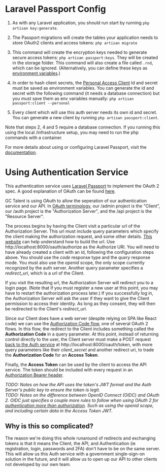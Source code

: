 # Laravel Passport Config

1. As with any Laravel application, you should run start by running `php artisan key:generate`.

2. The Passport migrations will create the tables your application needs to store OAuth2 clients and access tokens:
`php artisan migrate`

3. This command will create the encryption keys needed to generate secure access tokens: `php artisan passport:keys`. They will be created in the storage folder. This command will also create a file called `.rnd`, which can be ignored. (Alternatively, you can define these keys as [environment variables](https://laravel.com/docs/8.x/passport#loading-keys-from-the-environment).) 

4. In order to hash client secrets, the [Personal Access Client](https://laravel.com/docs/8.x/passport#creating-a-personal-access-client) Id and secret must be saved as environment variables. You can generate the id and secret with the following command (it needs a database connection) but you must save them as env variables manually: `php artisan passport:client --personal`

5. Every client which will use this auth server needs its own id and secret. You can generate a new client by running `php artisan passport:client`.

Note that steps 2, 4 and 5 require a database connection. If you running this using the local /infrastructure setup, you may need to run the php commands with a container.


For more details about using or configuring Laravel Passport, visit the [documentation](https://laravel.com/docs/8.x/passport).

# Using Authentication Service

This authentication service uses [Laravel Passport](https://laravel.com/docs/8.x/passport) to implement the OAuth 2 spec. A good explanation of OAuth can be found [here](https://aaronparecki.com/oauth-2-simplified/).

GC Talent is using OAuth to allow the seperation of our authentication service and our API. In [OAuth terminology](https://aaronparecki.com/oauth-2-simplified/#roles), our /admin project is the "Client", our /auth project is the "Authorization Server", and the /api project is the "Resource Server".

The process begins by having the Client visit a particular url of the Authorization Server. This url must include query parameters which specify the client making the authorization request, and some other details. [This website](https://oauthdebugger.com/) can help understand how to build the url. Use http://localhost:8000/oauth/authorize as the Authorize URI. You will need to have already created a client with an id, following the configuration steps above. You should use the _code_ response type and the _query_ response mode. You must also use the _openid_ scope, the only scope currently recognized by the auth server. Another query parameter specifies a _redirect_uri_, which is a url of the Client. 

If you visit the resulting url, the Authorization Server will redirect you to a login page. (Note that if you must register a new user at this point, you may have to restart the authorization process later.) If you successfully log in, the Authorization Server will ask the user if they want to give the Client permission to access their identity. As long as they consent, they will then be redirected to the Client's _redirect_uri_.

Since our Client does have a web server (despite relying on SPA like React code) we can use the [Authorization Code flow](https://aaronparecki.com/oauth-2-simplified/#web-server-apps), one of several OAuth 2 flows. In this flow, the redirect to the Client includes something called the __Authorization Code__ in a query parameter. At this point, instead of returning control directly to the user, the Client server must make a POST request [back to the Auth service](https://laravel.com/docs/8.x/passport#requesting-tokens-converting-authorization-codes-to-access-tokens) at http://localhost:8000/oauth/token, with more query parameters like their _client_secret_ and another redirect uri, to trade the __Authorization Code__ for an __Access Token__.

Finally, the __Access Token__ can be used by the client to access the API service. The token should be included with every request in an [Authorization Bearer header](https://laravel.com/docs/8.x/passport#passing-the-access-token).

_TODO: Notes on how the API uses the token's JWT format and the Auth Server's public key to ensure the token is legit._
\
_TODO: Notes on the difference between OpenID Connect (OIDC) and OAuth 2. OIDC just specifies a couple more rules to follow when using OAuth 2 for [authentication more than authorization](https://stackoverflow.com/questions/6556522/authentication-versus-authorization). Such as using the openid scope, and including certain data in the Access Token JWT._

## Why is this so complicated?

The reason we're doing this whole runaround of redirects and exchanging tokens is that it means the Client, the API, and Authentication (ie registration, login, passwords and 2FA) don't have to be on the same server. This will allow us this Auth service with a government single-sign-on solution in the future, and it will allow us to open up our API to other clients not developed by our own team.
